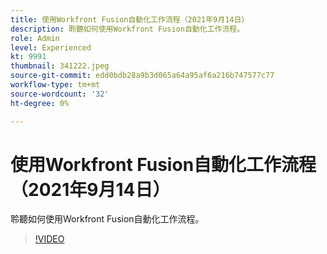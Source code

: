 ```yaml
---
title: 使用Workfront Fusion自動化工作流程（2021年9月14日）
description: 聆聽如何使用Workfront Fusion自動化工作流程。
role: Admin
level: Experienced
kt: 9991
thumbnail: 341222.jpeg
source-git-commit: edd0bdb28a9b3d065a64a95af6a216b747577c77
workflow-type: tm+mt
source-wordcount: '32'
ht-degree: 0%

---
```


# 使用Workfront Fusion自動化工作流程（2021年9月14日）

聆聽如何使用Workfront Fusion自動化工作流程。

>[!VIDEO](https://video.tv.adobe.com/v/341222/?quality=12&learn=on)
